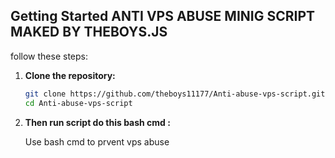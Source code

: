 ## Getting Started ANTI VPS ABUSE MINIG SCRIPT MAKED BY THEBOYS.JS 

follow these steps:

1. **Clone the repository:**

   ```bash
   git clone https://github.com/theboys11177/Anti-abuse-vps-script.git
   cd Anti-abuse-vps-script
   ```
   
2. **Then run script do this bash cmd :**

   Use bash cmd to prvent vps abuse 

   ```bash anti.sh
   ```
